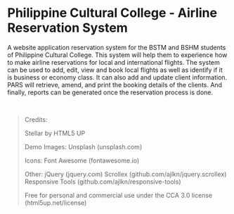 # Philippine Cultural College - Airline Reservation System

A website application reservation system for the BSTM and BSHM students of Philippine Cultural College. This system will help them to experience how to make airline reservations for local and international flights. The system can be used to add, edit, view and book local flights as well as identify if it is business or economy class. It can also add and update client information. PARS will retrieve, amend, and print the booking details of the clients. And finally, reports can be generated once the reservation process is done.

<br>

>Credits:
> 
>Stellar by HTML5 UP
>
>Demo Images:
>Unsplash (unsplash.com)
>
>Icons:
>Font Awesome (fontawesome.io)
>
>Other:
>jQuery (jquery.com)
>Scrollex (github.com/ajlkn/jquery.scrollex)
>Responsive Tools (github.com/ajlkn/responsive-tools)
>
> Free for personal and commercial use under the CCA 3.0 license (html5up.net/license)